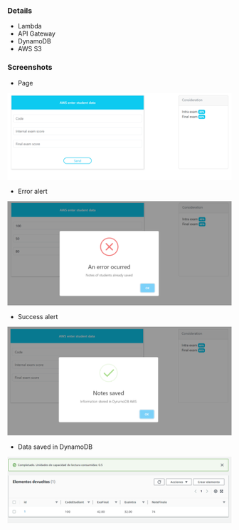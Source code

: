 ### Details
- Lambda
- API Gateway
- DynamoDB
- AWS S3

### Screenshots

- Page

![Descripción de la imagen](/screenshots/page.png)

- Error alert

![Descripción de la imagen](/screenshots/error-alert.png)

- Success alert

![Descripción de la imagen](/screenshots/success-alert.png)

- Data saved in DynamoDB

![Descripción de la imagen](/screenshots/dynamodb.png)
